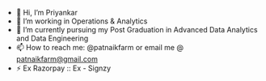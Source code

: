 - 👋 Hi, I’m Priyankar 
- 👀 I’m working in Operations & Analytics
- 🌱 I’m currently pursuing my Post Graduation in Advanced Data Analytics and Data Engineering
- 📫 How to reach me: @patnaikfarm or email me @ patnaikfarm@gmail.com
- ⚡ Ex Razorpay :: Ex - Signzy 

<!---
patnaikfarm/patnaikfarm is a ✨ special ✨ repository because its `README.md` (this file) appears on your GitHub profile.
You can click the Preview link to take a look at your changes.
--->
